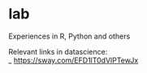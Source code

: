 # lab
Experiences in R, Python and others

Relevant links in datascience:<br>
_ https://sway.com/EFD1lT0dVlPTewJx

